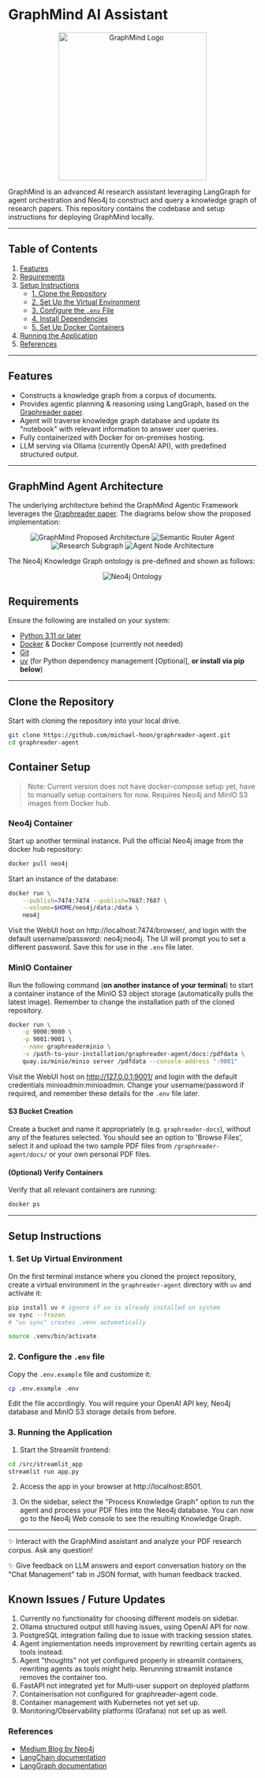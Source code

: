 # GraphMind AI Assistant

<p align="center">
    <img src="https://github.com/michael-hoon/graphreader-agent/blob/main/static/graphmind_logo.jpg" alt="GraphMind Logo" width="300" height="300">
</p>

GraphMind is an advanced AI research assistant leveraging LangGraph for agent orchestration and Neo4j to construct and query a knowledge graph of research papers. This repository contains the codebase and setup instructions for deploying GraphMind locally.

---

## Table of Contents

1. [Features](#features)
2. [Requirements](#requirements)
3. [Setup Instructions](#setup-instructions)
    - [1. Clone the Repository](#1-clone-the-repository)
    - [2. Set Up the Virtual Environment](#2-set-up-the-virtual-environment)
    - [3. Configure the `.env` File](#3-configure-the-env-file)
    - [4. Install Dependencies](#4-install-dependencies)
    - [5. Set Up Docker Containers](#5-set-up-docker-containers)
4. [Running the Application](#running-the-application)
5. [References](#references)

---

## Features

- Constructs a knowledge graph from a corpus of documents.
- Provides agentic planning & reasoning using LangGraph, based on the [Graphreader paper](https://arxiv.org/abs/2406.14550). 
- Agent will traverse knowledge graph database and update its "notebook" with relevant information to answer user queries.
- Fully containerized with Docker for on-premises hosting.
- LLM serving via Ollama (currently OpenAI API), with predefined structured output.

---

## GraphMind Agent Architecture

The underlying architecture behind the GraphMind Agentic Framework leverages the [Graphreader paper](https://arxiv.org/abs/2406.14550). The diagrams below show the proposed implementation:

<p align="center">
    <img src="https://github.com/michael-hoon/graphreader-agent/blob/main/static/Architecture.jpg" alt="GraphMind Proposed Architecture">
    <img src="https://github.com/michael-hoon/graphreader-agent/blob/main/static/router.jpg" alt="Semantic Router Agent">
    <img src="https://github.com/michael-hoon/graphreader-agent/blob/main/static/research_subgraph.jpg" alt="Research Subgraph">
    <img src="https://github.com/michael-hoon/graphreader-agent/blob/main/static/agent_nodes.png" alt="Agent Node Architecture">
</p>

The Neo4j Knowledge Graph ontology is pre-defined and shown as follows:


<p align="center">
    <img src="https://github.com/michael-hoon/graphreader-agent/blob/main/static/neo4j_ontology.png" alt="Neo4j Ontology">
</p>

## Requirements

Ensure the following are installed on your system:

- [Python 3.11 or later](https://www.python.org/downloads/)
- [Docker](https://docs.docker.com/engine/install/) & Docker Compose (currently not needed)
- [Git](https://git-scm.com/downloads)
- [uv](https://docs.astral.sh/uv/getting-started/installation/#standalone-installer) (for Python dependency management [Optional], **or install via pip below**)

---

## Clone the Repository

Start with cloning the repository into your local drive.

```bash
git clone https://github.com/michael-hoon/graphreader-agent.git
cd graphreader-agent
```

## Container Setup

> Note: Current version does not have docker-compose setup yet, have to manually setup containers for now. Requires Neo4j and MinIO S3 images from Docker hub.

### Neo4j Container

Start up another terminal instance. Pull the official Neo4j image from the docker hub repository:

```bash
docker pull neo4j
```

Start an instance of the database:

```bash
docker run \
    --publish=7474:7474 --publish=7687:7687 \
    --volume=$HOME/neo4j/data:/data \
    neo4j
```

Visit the WebUI host on http://localhost:7474/browser/, and login with the default username/password: neo4j:neo4j. The UI will prompt you to set a different password. Save this for use in the `.env` file later.

### MinIO Container

Run the following command (**on another instance of your terminal**) to start a container instance of the MinIO S3 object storage (automatically pulls the latest image). Remember to change the installation path of the cloned repository. 

```bash
docker run \
    -p 9000:9000 \
    -p 9001:9001 \
    --name graphreaderminio \
    -v /path-to-your-installation/graphreader-agent/docs:/pdfdata \
    quay.io/minio/minio server /pdfdata --console-address ":9001"
```

Visit the WebUI host on http://127.0.0.1:9001/ and login with the default credentials minioadmin:minioadmin. Change your username/password if required, and remember these details for the `.env` file later. 

#### S3 Bucket Creation

Create a bucket and name it appropriately (e.g. `graphreader-docs`), without any of the features selected. You should see an option to 'Browse Files', select it and upload the two sample PDF files from `/graphreader-agent/docs/` or your own personal PDF files.

#### (Optional) Verify Containers

Verify that all relevant containers are running:

```bash
docker ps
```

---

## Setup Instructions


### 1. Set Up Virtual Environment

On the first terminal instance where you cloned the project repository, create a virtual environment in the `graphreader-agent` directory with `uv` and activate it:

```bash
pip install uv # ignore if uv is already installed on system
uv sync --frozen
# "uv sync" creates .venv automatically

source .venv/bin/activate
```

### 2. Configure the `.env` file

Copy the `.env.example` file and customize it:

```bash
cp .env.example .env
```

Edit the file accordingly. You will require your OpenAI API key, Neo4j database and MinIO S3 storage details from before.

### 3. Running the Application

1. Start the Streamlit frontend:

```bash
cd /src/streamlit_app
streamlit run app.py
```

2. Access the app in your browser at http://localhost:8501.

3. On the sidebar, select the "Process Knowledge Graph" option to run the agent and process your PDF files into the Neo4j database. You can now go to the Neo4j Web console to see the resulting Knowledge Graph.

---

✨ Interact with the GraphMind assistant and analyze your PDF research corpus. Ask any question!

✨ Give feedback on LLM answers and export conversation history on the "Chat Management" tab in JSON format, with human feedback tracked.

## Known Issues / Future Updates
 
1. Currently no functionality for choosing different models on sidebar.
2. Ollama structured output still having issues, using OpenAI API for now.
3. PostgreSQL integration failing due to issue with tracking session states.
4. Agent implementation needs improvement by rewriting certain agents as tools instead.
5. Agent "thoughts" not yet configured properly in streamlit containers, rewriting agents as tools might help. Rerunning streamlit instance removes the container too.
6. FastAPI not integrated yet for Multi-user support on deployed platform
7. Containerisation not configured for graphreader-agent code.
8. Container management with Kubernetes not yet set up.
9. Monitoring/Observability platforms (Grafana) not set up as well.

### References

- [Medium Blog by Neo4j](https://towardsdatascience.com/implementing-graphreader-with-neo4j-and-langgraph-e4c73826a8b7)
- [LangChain documentation](https://python.langchain.com/docs/introduction/)
- [LangGraph documentation](https://langchain-ai.github.io/langgraph/tutorials/introduction/)